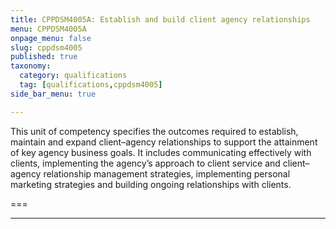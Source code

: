 ```yaml
---
title: CPPDSM4005A: Establish and build client agency relationships
menu: CPPDSM4005A
onpage_menu: false
slug: cppdsm4005
published: true
taxonomy:
  category: qualifications
  tag: [qualifications,cppdsm4005]
side_bar_menu: true

---
```


This unit of competency specifies the outcomes required to establish, maintain and expand client–agency relationships to support the attainment of key agency business goals. It includes communicating effectively with clients, implementing the agency’s approach to client service and client–agency relationship management strategies, implementing personal marketing strategies and building ongoing relationships with clients.

===

---
